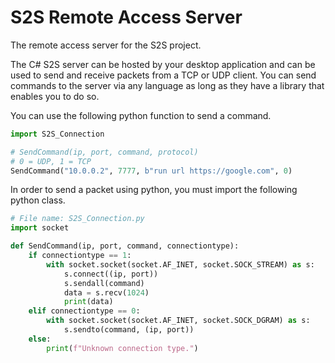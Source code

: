# S2S Remote Access Server
The remote access server for the S2S project.

The C# S2S server can be hosted by your desktop application and can be used to send and receive packets from a TCP or UDP client. You can send commands to the server via any language as long as they have a library that enables you to do so.

You can use the following python function to send a command.
```py
import S2S_Connection

# SendCommand(ip, port, command, protocol)
# 0 = UDP, 1 = TCP
SendCommand("10.0.0.2", 7777, b"run url https://google.com", 0)
```

In order to send a packet using python, you must import the following python class.
```py
# File name: S2S_Connection.py
import socket

def SendCommand(ip, port, command, connectiontype):
    if connectiontype == 1:
        with socket.socket(socket.AF_INET, socket.SOCK_STREAM) as s:
            s.connect((ip, port))
            s.sendall(command)
            data = s.recv(1024)
            print(data)
    elif connectiontype == 0:
        with socket.socket(socket.AF_INET, socket.SOCK_DGRAM) as s:
            s.sendto(command, (ip, port))
    else:
        print(f"Unknown connection type.")

```
